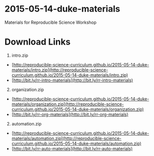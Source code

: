 # 2015-05-14-duke-materials
Materials for Reproducible Science Workshop

# Download Links

1. intro.zip
  - [http://reproducible-science-curriculum.github.io/2015-05-14-duke-materials/intro.zip](http://reproducible-science-curriculum.github.io/2015-05-14-duke-materials/intro.zip)
  - [http://bit.ly/rr-intro-materials](http://bit.ly/rr-intro-materials)
2. organization.zip
  - [http://reproducible-science-curriculum.github.io/2015-05-14-duke-materials/organization.zip](http://reproducible-science-curriculum.github.io/2015-05-14-duke-materials/organization.zip)
  - [http://bit.ly/rr-org-materials](http://bit.ly/rr-org-materials)
2. automation.zip
  - [http://reproducible-science-curriculum.github.io/2015-05-14-duke-materials/automation.zip](http://reproducible-science-curriculum.github.io/2015-05-14-duke-materials/automation.zip)
  - [http://bit.ly/rr-auto-materials](http://bit.ly/rr-auto-materials)
